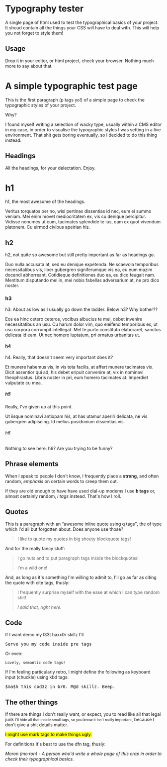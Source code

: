 # Typography tester

A single page of html used to test the typographical basics of your project. It shoud contain all the things your CSS will have to deal with. This will help you not forget to style them!

## Usage
Drop it in your editor, or html project, check your browser. Nothing much more to say about that.

<h1>A simple typographic test page</h1>
<p>This is the first paragraph (p tags yo!) of a simple page to check the typographic styles of your project.<p>
<p>Why?</p>
<p>I found myself writing a selection of wacky type, usually within a CMS editor in my case, in order to visualise the typographic styles I was setting in a live environment. That shit gets boring eventually, so I decided to do this thing instead.</p>

<h2>Headings</h2>
<p>All the headings, for your delectation. Enjoy.</p>

<h1>h1</h1>
<p>h1, the most awesome of the headings.</p>
<p>Veritus torquatos per no, wisi pertinax dissentias id nec, eum ei summo veniam. Mei enim movet mediocritatem ex, vis cu denique percipitur. Vidisse nonumes ut cum, tacimates splendide te ius, eam ex quot vivendum platonem. Cu eirmod civibus apeirian his.</p>

<h2>h2</h2>
<p>h2, not quite so awesome but still pretty important as far as headings go.</p>
<p>Duo nulla accusata at, sed eu denique expetenda. Ne scaevola temporibus necessitatibus vis, liber gubergren signiferumque vis ea, eu eum mazim docendi abhorreant. Cotidieque definitiones duo ea, eu dico feugait nam. Mentitum disputando mel in, mei nobis fabellas adversarium at, ne pro dico noster.</p>

<h3>h3</h3>
<p>h3. About as low as I usually go down the ladder. Below h3? Why bother??</p>
</p>Eos ea hinc cetero ceteros, vocibus albucius te mei, debet invenire necessitatibus an usu. Cu harum dolor vim, quo eleifend temporibus ex, ut usu corpora corrumpit intellegat. Mel te purto constituto elaboraret, sanctus delicata id eam. Ut nec homero luptatum, pri ornatus urbanitas ut.</p>

<h4>h4</h4>
<p>h4. Really, that doesn't seem very important does it?</h4>
<p>Et munere habemus vis, in vis tota facilis, at affert munere tacimates vix. Dicit assentior qui ad, his debet eripuit convenire at, vix in nominavi theophrastus. Libris noster in pri, eum homero tacimates at. Imperdiet vulputate cu mea.</p>

<h5>h5</h5>
<p>Really, I've given up at this point.</p>
<p>Ut iisque nominavi antiopam his, at has utamur aperiri delicata, ne vis gubergren adipiscing. Id melius posidonium dissentias vis.</p>

<h6>h6</h6>
<p>Nothing to see here. h6? Are you trying to be funny?</p>

<h2>Phrase elements</h2>
<p>When I speak to people I don't know, I frequently place a <strong>strong</strong>, and often random, <em>emphasis</em> on certain words to creep them out.</p>
<p>If they are old enough to have have used dial-up modems I use <b>b tags</b> or, almost certainly random, <i>i tags</i> instead. That's how I roll.</p>

<h2>Quotes</h2>
<p>This is a paragraph with an <q>awesome inline quote using q tags</q>, the of type which I'd all but forgotten about. Does anyone use those?</p>

<blockquote>I like to quote my quotes in big shouty blockquote tags!</blockquote>

<p>And for the really fancy stuff:</p>

<blockquote>
  <p>I go nuts and to put paragraph tags inside the blockquotes!</p>
	<p>I'm a wild one!</p>
</blockquote>

<p>And, as long as it's something I'm willing to admit to, I'll go as far as citing the quote with cite tags, thusly:</p>
<blockquote>
	<p>I frequently surprise myself with the ease at which I can type random shit!</p>
	<cite>I said that, right here.</cite>
</blockquote>

<h2>Code</h2>
<p>If I want demo my l33t haxx0r skillz I'll</p>
<pre>Serve you my code inside pre tags</pre>
<p>Or even:</p>
<code>Lovely, semantic code tags!</code>
<p>If I'm feeling particularly retro, I might define the following as keyboard input (chuckle) using kbd tags:</p>
<kbd>$ma$h this cod3z in br0. M@d skillz. Beep.</kbd>


<h2>The other things</h2>
<p>If there are things I don't really want, or expect, you to read like all that legal junk <small>I'll hide all that inside small tags, so you know it isn't really important</small>, because I <strike>don't give a shit</strike> details matter.</p>
<mark>I might use mark tags to make things ugly.</mark>
<p>For definitions it's best to use the dfn tag, thusly:</p>
<dfn>Moron (mo·ron) - A person who'd write a whole page of this crap in order to check their typographical basics.</dfn>
